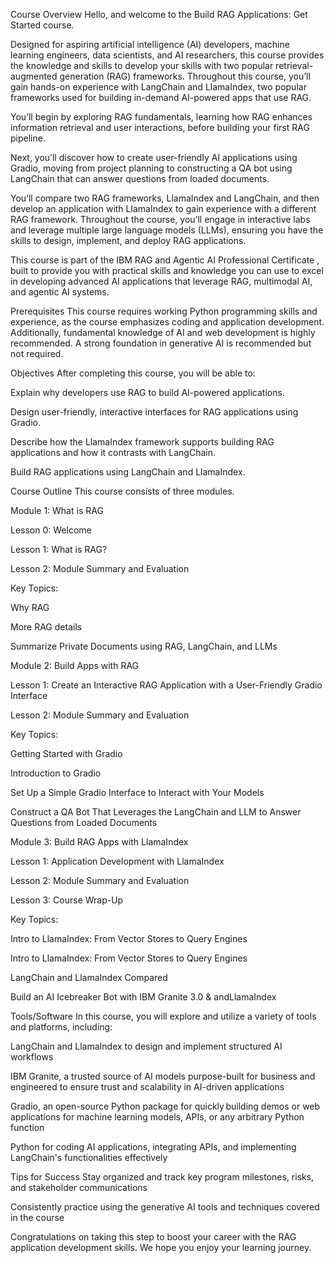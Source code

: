 Course Overview
Hello, and welcome to the Build RAG Applications: Get Started course.

Designed for aspiring artificial intelligence (AI) developers, machine learning engineers, data scientists, and AI researchers, this course provides the knowledge and skills to develop your skills with two popular retrieval-augmented generation (RAG) frameworks. Throughout this course, you’ll gain hands-on experience with LangChain and LlamaIndex, two popular frameworks used for building in-demand AI-powered apps that use RAG. 

You’ll begin by exploring RAG fundamentals, learning how RAG enhances information retrieval and user interactions, before building your first RAG pipeline. 

Next, you’ll discover how to create user-friendly AI applications using Gradio, moving from project planning to constructing a QA bot using LangChain that can answer questions from loaded documents. 

You’ll compare two RAG frameworks, LlamaIndex and LangChain, and then develop an application with LlamaIndex to gain experience with a different RAG framework. Throughout the course, you’ll engage in interactive labs and leverage multiple large language models (LLMs), ensuring you have the skills to design, implement, and deploy RAG applications. 

This course is part of the 
IBM RAG and Agentic AI Professional Certificate 
,  built to provide you with practical skills and knowledge you can use to excel in developing advanced AI applications that leverage RAG, multimodal AI, and agentic AI systems.

Prerequisites
This course requires working Python programming skills and experience, as the course emphasizes coding and application development. Additionally, fundamental knowledge of AI and web development is highly recommended. A strong foundation in generative AI is recommended but not required.

Objectives
After completing this course, you will be able to:

Explain why developers use RAG to build AI-powered applications.

Design user-friendly, interactive interfaces for RAG applications using Gradio.

Describe how the LlamaIndex framework supports building RAG applications and how it contrasts with LangChain. 

Build RAG applications using LangChain and LlamaIndex.

Course Outline
This course consists of three modules.


Module 1: What is RAG

Lesson 0: Welcome

Lesson 1: What is RAG?

Lesson 2: Module Summary and Evaluation

Key Topics:

Why RAG

More RAG details

Summarize Private Documents using RAG, LangChain, and LLMs 


Module 2: Build Apps with RAG 

Lesson 1: Create an Interactive RAG Application with a User-Friendly Gradio Interface 

Lesson 2: Module Summary and Evaluation

Key Topics:

Getting Started with Gradio

Introduction to Gradio

Set Up a Simple Gradio Interface to Interact with Your Models

Construct a QA Bot That Leverages the LangChain and LLM to Answer Questions from Loaded Documents


Module 3: Build RAG Apps with LlamaIndex

Lesson 1: Application Development with LlamaIndex

Lesson 2: Module Summary and Evaluation

Lesson 3: Course Wrap-Up

Key Topics:

Intro to LlamaIndex: From Vector Stores to Query Engines

Intro to LlamaIndex: From Vector Stores to Query Engines

LangChain and LlamaIndex Compared

Build an AI Icebreaker Bot with IBM Granite 3.0 & andLlamaIndex

Tools/Software
In this course, you will explore and utilize a variety of tools and platforms, including:

LangChain and LlamaIndex to design and implement structured AI workflows

IBM Granite,  a trusted source of AI models purpose-built for business and engineered to ensure trust and scalability in AI-driven applications

Gradio, an open-source Python package for quickly building demos or web applications for machine learning models, APIs, or any arbitrary Python function

Python for coding AI applications, integrating APIs, and implementing LangChain's functionalities effectively

Tips for Success
Stay organized and track key program milestones, risks, and stakeholder communications

Consistently practice using the generative AI tools and techniques covered in the course


Congratulations on taking this step to boost your career with the RAG application development skills.  We hope you enjoy your learning journey.